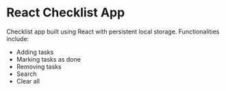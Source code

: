 # React Checklist App

Checklist app built using React with persistent local storage. Functionalities include:
- Adding tasks
- Marking tasks as done
- Removing tasks
- Search
- Clear all
